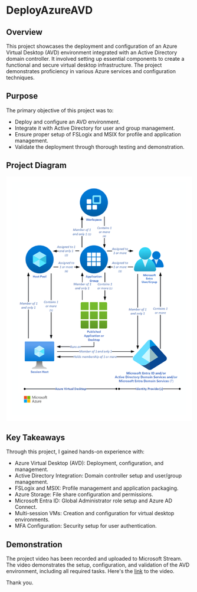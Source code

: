 # DeployAzureAVD

## Overview
This project showcases the deployment and configuration of an Azure Virtual Desktop (AVD) environment integrated with an Active Directory domain controller. It involved setting up essential components to create a functional and secure virtual desktop infrastructure. The project demonstrates proficiency in various Azure services and configuration techniques.

## Purpose
The primary objective of this project was to:
* Deploy and configure an AVD environment.
* Integrate it with Active Directory for user and group management.
* Ensure proper setup of FSLogix and MSIX for profile and application management.
* Validate the deployment through thorough testing and demonstration.

## Project Diagram
![Project Diagram](avddiagram.png)


## Key Takeaways
Through this project, I gained hands-on experience with:
* Azure Virtual Desktop (AVD): Deployment, configuration, and management.
* Active Directory Integration: Domain controller setup and user/group management.
* FSLogix and MSIX: Profile management and application packaging.
* Azure Storage: File share configuration and permissions.
* Microsoft Entra ID: Global Administrator role setup and Azure AD Connect.
* Multi-session VMs: Creation and configuration for virtual desktop environments.
* MFA Configuration: Security setup for user authentication.


## Demonstration
The project video has been recorded and uploaded to Microsoft Stream. The video demonstrates the setup, configuration, and validation of the AVD environment, including all required tasks. Here's the [link](https://drive.google.com/file/d/1zSAklFIwaa653S_ckipLIe9t7u-UtLTi/view?usp=sharing) to the video.

Thank you.
